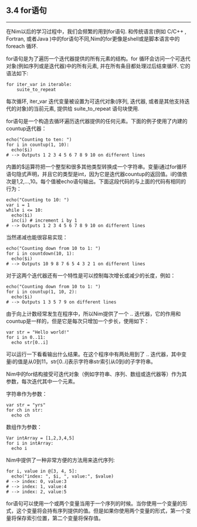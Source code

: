 ## 3.4 for语句
***
在Nim以后的学习过程中，我们会频繁的用到for语句. 和传统语言(例如 C/C++ , Fortran, 或者Java )中的for语句不同,Nim的for更像是shell或是脚本语言中的 foreach 循环.

for语句是为了遍历一个迭代器提供的所有元素的结构。for 循环会访问一个可迭代对象(例如序列或是迭代器)中的所有元素, 并在所有条目都处理过后结束循环. 它的语法如下:
```
for iter_var in iterable:
    suite_to_repeat
```
每次循环, iter_var 迭代变量被设置为可迭代对象(序列, 迭代器, 或者是其他支持迭代的对象)的当前元素, 提供给 suite_to_repeat 语句块使用.

for语句是一个构造去循环遍历迭代器提供的任何元素。下面的例子使用了内建的countup迭代器：
```
echo("Counting to ten: ")
for i in countup(1, 10):
  echo($i)
# --> Outputs 1 2 3 4 5 6 7 8 9 10 on different lines
```
内置的$运算符把一个整型和很多其他类型转换成一个字符串。变量i通过for循环语句隐式声明，并且它的类型是int，因为它是迭代器countup的返回值。i的值依次是1,2,...,10。每个值被echo语句输出。下面这段代码的与上面的代码有相同的行为：
```
echo("Counting to 10: ")
var i = 1
while i <= 10:
  echo($i)
  inc(i) # increment i by 1
# --> Outputs 1 2 3 4 5 6 7 8 9 10 on different lines
```
当然递减也能很容易实现：
```
echo("Counting down from 10 to 1: ")
for i in countdown(10, 1):
  echo($i)
# --> Outputs 10 9 8 7 6 5 4 3 2 1 on different lines
```
对于这两个迭代器还有一个特性是可以控制每次增长或减少的长度，例如：
```
echo("Counting down from 10 to 1: ")
for i in countup(1, 10, 2):
  echo($i)
# --> Outputs 1 3 5 7 9 on different lines
```
由于向上计数经常发生在程序中，所以Nim提供了一个 .. 迭代器，它的作用和countup是一样的，但是它是每次只增加一个步长，使用如下：
```
var str = "Hello world!"
for i in 0..11:
  echo str[0..i]
```
可以运行一下看看输出什么结果。在这个程序中有两处用到了 .. 迭代器，其中变量i的值是从0到11，str[0..i]表示字符串str索引从0到i的子字符串。

Nim中的for结构接受可迭代对象（例如字符串、序列、数组或迭代器等）作为其参数，每次迭代其中一个元素。

字符串作为参数：
```
var str = "yrs"
for ch in str:
  echo ch
```
数组作为参数：
```
Var intArray = [1,2,3,4,5]
for i in intArray:
  echo i
```
Nim中提供了一种非常方便的方法用来迭代序列:
```
for i, value in @[3, 4, 5]:
  echo("index: ", $i, ", value:", $value)
# --> index: 0, value:3
# --> index: 1, value:4
# --> index: 2, value:5
```
for语句可以使用一个或两个变量当用于一个序列的时候。当你使用一个变量的形式，这个变量将会持有序列提供的值。但是如果你使用两个变量的形式，第一个变量将保存索引位置，第二个变量将保存值。


